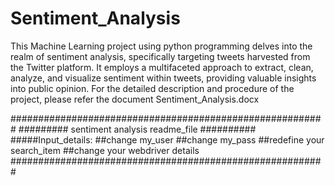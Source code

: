 # Sentiment_Analysis
This Machine Learning project using python programming delves into the realm of sentiment analysis, specifically targeting tweets harvested from the Twitter platform. It employs a multifaceted approach to extract, clean, analyze, and visualize sentiment within tweets, providing valuable insights into public opinion.
For the detailed description and procedure of the project, please refer the document Sentiment_Analysis.docx

#########################################################
#########    sentiment analysis readme_file    ##########
#####Input_details:
##change my_user
##change my_pass
##redefine your search_item
##change your webdriver details
#########################################################
